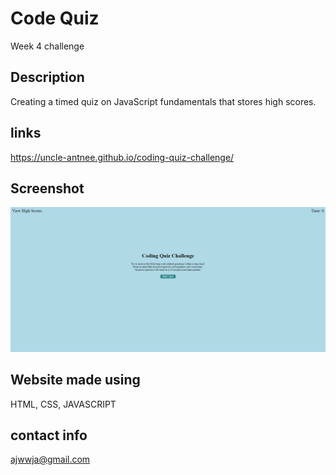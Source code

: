 # Code Quiz

Week 4 challenge

## Description

Creating a timed quiz on JavaScript fundamentals that stores high scores.

## links

https://uncle-antnee.github.io/coding-quiz-challenge/


## Screenshot

<img src=./assets/images/quizSS.png />

## Website made using
HTML, CSS, JAVASCRIPT

## contact info
ajwwja@gmail.com